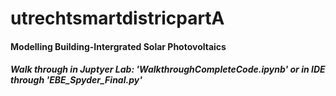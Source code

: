 # utrechtsmartdistricpartA
#### Modelling Building-Intergrated Solar Photovoltaics 
##### Walk through in Juptyer Lab: 'WalkthroughCompleteCode.ipynb' or in IDE through 'EBE_Spyder_Final.py'
